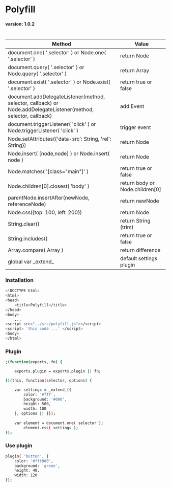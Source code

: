 # Polyfill
#### varsion: 1.0.2
#

Method                                  | Value
--------------------------------------- | --------------------------------------
document.one( '.selector' ) or Node.one( '.selector' )                                                           | return Node
document.query( '.selector' ) or Node.query( '.selector' )                                                       | return Array
document.exist( '.selector' ) or Node.exist( '.selector' )                                                       | return true or false
document.addDelegateListener(method, selector, callback) or Node.addDelegateListener(method, selector, callback) | add Event
document.triggerListener( 'click' ) or Node.triggerListener( 'click' )                                           | trigger event
Node.setAttributes({'data-src': String, 'rel': String})                                                          | return Node
Node.insert( [node,node] ) or Node.insert( node )                                                                | return Node
Node.matches( '[class="main"]' )                                                                                 | return true or false
Node.children[0].closest( 'body' )                                                                               | return body or Node.children[0]
parentNode.insertAfter(newNode, referenceNode)                                                                   | return newNode
Node.css({top: 100, left: 200})                                                                                  | return Node  
String.clear()                                                                                                   | return String (trim)
String.includes()                                                                                                | return true or false
Array.compare( Array )                                                                                           | return difference
global var \_extend_                                                                                             | default settings plugin

### Installation
```sh
<!DOCTYPE html>
<html>
<head>
    <title>Polyfill</title>
</head>
<body>
    ...
<script src="../src/polyfill.js"></script>
<script> 'this code ...' </script>
<body>
</html>
```

### Plugin
```sh
;(function(exports, fn) {

    exports.plugin = exports.plugin || fn;

})(this, function(selector, options) {

    var settings = _extend_({
        color: '#fff',
        background: '#000',
        height: 500,
        width: 100
    }, options || {});
    
    var element = document.one( selector );
        element.css( settings );
});
```

### Use plugin
```sh
plugin( 'button', {
    color: '#fff000',
    background: 'green',
    height: 40,
    width: 120
});
```